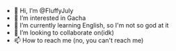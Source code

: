 - 👋 Hi, I’m @FluffyJuly
- 👀 I’m interested in Gacha
- 🌱 I’m currently learning English, so I'm not so god at it
- 💞️ I’m looking to collaborate on(idk) 
- 📫 How to reach me (no, you can't reach me) 

<!---
FluffyJuly/FluffyJuly is a ✨ special ✨ repository because its `README.md` (this file) appears on your GitHub profile.
You can click the Preview link to take a look at your changes.
--->
